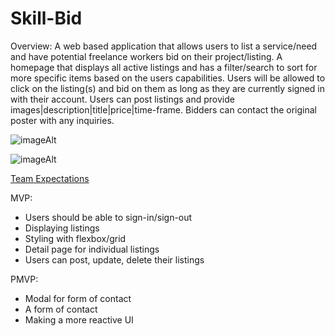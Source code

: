 # Skill-Bid

Overview:
A web based application that allows users to list a service/need and have potential freelance workers bid on their project/listing.
A homepage that displays all active listings and has a filter/search to sort for more specific items based on the users capabilities.
Users will be allowed to click on the listing(s) and bid on them as long as they are currently signed in with their account. 
Users can post listings and provide images|description|title|price|time-frame.
Bidders can contact the original poster with any inquiries. 

![imageAlt](https://i.imgur.com/slBWrX1.png)

![imageAlt](https://i.imgur.com/tWGa9n0.png)

[Team Expectations](https://docs.google.com/document/d/1qZNkbr4kBtDA72sl9xWuOMZ0nyU9gPjKFRz2DB21vVI/edit?usp=sharing)

MVP:
- Users should be able to sign-in/sign-out
- Displaying listings
- Styling with flexbox/grid
- Detail page for individual listings
- Users can post, update, delete their listings

PMVP:
- Modal for form of contact
- A form of contact
- Making a more reactive UI
